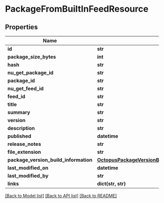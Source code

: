# PackageFromBuiltInFeedResource

## Properties
Name | Type | Description | Notes
------------ | ------------- | ------------- | -------------
**id** | **str** |  | [optional] 
**package_size_bytes** | **int** |  | [optional] 
**hash** | **str** |  | [optional] 
**nu_get_package_id** | **str** |  | [optional] 
**package_id** | **str** |  | [optional] 
**nu_get_feed_id** | **str** |  | [optional] 
**feed_id** | **str** |  | [optional] 
**title** | **str** |  | [optional] 
**summary** | **str** |  | [optional] 
**version** | **str** |  | [optional] 
**description** | **str** |  | [optional] 
**published** | **datetime** |  | [optional] 
**release_notes** | **str** |  | [optional] 
**file_extension** | **str** |  | [optional] 
**package_version_build_information** | [**OctopusPackageVersionBuildInformationMappedResource**](OctopusPackageVersionBuildInformationMappedResource.md) |  | [optional] 
**last_modified_on** | **datetime** |  | [optional] 
**last_modified_by** | **str** |  | [optional] 
**links** | **dict(str, str)** |  | [optional] 

[[Back to Model list]](../README.md#documentation-for-models) [[Back to API list]](../README.md#documentation-for-api-endpoints) [[Back to README]](../README.md)

